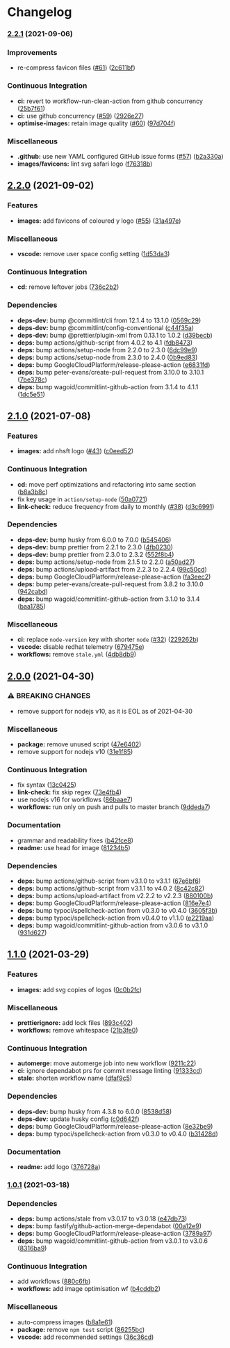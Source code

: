 # Changelog

### [2.2.1](https://www.github.com/Fdawgs/ydh-logos/compare/v2.2.0...v2.2.1) (2021-09-06)


### Improvements

* re-compress favicon files ([#61](https://www.github.com/Fdawgs/ydh-logos/issues/61)) ([2c611bf](https://www.github.com/Fdawgs/ydh-logos/commit/2c611bfb61867ce326558f4feb87ee6e46156494))


### Continuous Integration

* **ci:** revert to workflow-run-clean-action from github concurrency ([25b7f61](https://www.github.com/Fdawgs/ydh-logos/commit/25b7f6191ee168e43346adaeb877737499369fa0))
* **ci:** use github concurrency ([#59](https://www.github.com/Fdawgs/ydh-logos/issues/59)) ([2926e27](https://www.github.com/Fdawgs/ydh-logos/commit/2926e27329a25e27db8bc4b3edf527263bff2ef2))
* **optimise-images:** retain image quality ([#60](https://www.github.com/Fdawgs/ydh-logos/issues/60)) ([97d704f](https://www.github.com/Fdawgs/ydh-logos/commit/97d704f24e0b43b848f77331eb52a23f81c1bd4a))


### Miscellaneous

* **.github:** use new YAML configured GitHub issue forms ([#57](https://www.github.com/Fdawgs/ydh-logos/issues/57)) ([b2a330a](https://www.github.com/Fdawgs/ydh-logos/commit/b2a330aa71626fee9990ff547ccb6825a2ca4b24))
* **images/favicons:** lint svg safari logo ([f76318b](https://www.github.com/Fdawgs/ydh-logos/commit/f76318b3742533044ac8d0f47404f440aba57ffa))

## [2.2.0](https://www.github.com/Fdawgs/ydh-logos/compare/v2.1.0...v2.2.0) (2021-09-02)


### Features

* **images:** add favicons of coloured y logo ([#55](https://www.github.com/Fdawgs/ydh-logos/issues/55)) ([31a497e](https://www.github.com/Fdawgs/ydh-logos/commit/31a497ef7c9de60b5741b1f725036a4f591a251e))


### Miscellaneous

* **vscode:** remove user space config setting ([1d53da3](https://www.github.com/Fdawgs/ydh-logos/commit/1d53da3a17e651caa7024b8c57ebc521a326731a))


### Continuous Integration

* **cd:** remove leftover jobs ([736c2b2](https://www.github.com/Fdawgs/ydh-logos/commit/736c2b29245f447cf7952e508917db3fa3bafba2))


### Dependencies

* **deps-dev:** bump @commitlint/cli from 12.1.4 to 13.1.0 ([0569c29](https://www.github.com/Fdawgs/ydh-logos/commit/0569c297cc477ed42ef10f0b90b2c586c5aa42f5))
* **deps-dev:** bump @commitlint/config-conventional ([c44f35a](https://www.github.com/Fdawgs/ydh-logos/commit/c44f35a52c14e0322defdd769a5fbc2d0575c17b))
* **deps-dev:** bump @prettier/plugin-xml from 0.13.1 to 1.0.2 ([d39becb](https://www.github.com/Fdawgs/ydh-logos/commit/d39becb4e77f2669fbec46f8314ec0187fa96704))
* **deps:** bump actions/github-script from 4.0.2 to 4.1 ([fdb8473](https://www.github.com/Fdawgs/ydh-logos/commit/fdb84731376384caf747b060d7b993d8ab30d181))
* **deps:** bump actions/setup-node from 2.2.0 to 2.3.0 ([6dc99e9](https://www.github.com/Fdawgs/ydh-logos/commit/6dc99e92807c42cae58449d6f0771e7a96c7b417))
* **deps:** bump actions/setup-node from 2.3.0 to 2.4.0 ([0b9ed83](https://www.github.com/Fdawgs/ydh-logos/commit/0b9ed8392ebe0577aa9bd02c783ceb76a790750b))
* **deps:** bump GoogleCloudPlatform/release-please-action ([e6831fd](https://www.github.com/Fdawgs/ydh-logos/commit/e6831fd528d83ec026332b26b76ef863278b59a9))
* **deps:** bump peter-evans/create-pull-request from 3.10.0 to 3.10.1 ([7be378c](https://www.github.com/Fdawgs/ydh-logos/commit/7be378c20ade5e55a209c024d86b95d813f84b07))
* **deps:** bump wagoid/commitlint-github-action from 3.1.4 to 4.1.1 ([1dc5e51](https://www.github.com/Fdawgs/ydh-logos/commit/1dc5e51445ecd026be690c5a3ad2914ec2086dd9))

## [2.1.0](https://www.github.com/Fdawgs/ydh-logos/compare/v2.0.0...v2.1.0) (2021-07-08)


### Features

* **images:** add nhsft logo ([#43](https://www.github.com/Fdawgs/ydh-logos/issues/43)) ([c0eed52](https://www.github.com/Fdawgs/ydh-logos/commit/c0eed52f04de977908457d6f78019f429c270906))


### Continuous Integration

* **cd:** move perf optimizations and refactoring into same section ([b8a3b8c](https://www.github.com/Fdawgs/ydh-logos/commit/b8a3b8c4a9c0bb6f6f6fee30a82116c842fce487))
* fix key usage in `action/setup-node` ([50a0721](https://www.github.com/Fdawgs/ydh-logos/commit/50a072150aa5828093551634efb63f0865137d95))
* **link-check:** reduce frequency from daily to monthly ([#38](https://www.github.com/Fdawgs/ydh-logos/issues/38)) ([d3c6991](https://www.github.com/Fdawgs/ydh-logos/commit/d3c69911431d75cea06c89af6059446327ae78d0))


### Dependencies

* **deps-dev:** bump husky from 6.0.0 to 7.0.0 ([b545406](https://www.github.com/Fdawgs/ydh-logos/commit/b54540648e3e4930024fa8dd02ef3400b9a44bfe))
* **deps-dev:** bump prettier from 2.2.1 to 2.3.0 ([4fb0230](https://www.github.com/Fdawgs/ydh-logos/commit/4fb0230db0eb65275aa4cab0b3f9b82f4160274f))
* **deps-dev:** bump prettier from 2.3.0 to 2.3.2 ([552f8b4](https://www.github.com/Fdawgs/ydh-logos/commit/552f8b4a268bade49eac46f136a19056efabbe1e))
* **deps:** bump actions/setup-node from 2.1.5 to 2.2.0 ([a50ad27](https://www.github.com/Fdawgs/ydh-logos/commit/a50ad2718030e1c98bbadd2999aedd4ea747e23f))
* **deps:** bump actions/upload-artifact from 2.2.3 to 2.2.4 ([99c50cd](https://www.github.com/Fdawgs/ydh-logos/commit/99c50cd8869322225c3d203b2159e76ba6ce8852))
* **deps:** bump GoogleCloudPlatform/release-please-action ([fa3eec2](https://www.github.com/Fdawgs/ydh-logos/commit/fa3eec2b054c02e8405583c4d76ca9c03b859de6))
* **deps:** bump peter-evans/create-pull-request from 3.8.2 to 3.10.0 ([942cabd](https://www.github.com/Fdawgs/ydh-logos/commit/942cabdf2142150b5f43f02399ce4184ec9a3dd9))
* **deps:** bump wagoid/commitlint-github-action from 3.1.0 to 3.1.4 ([baa1785](https://www.github.com/Fdawgs/ydh-logos/commit/baa178590b56b02bfb98c81454f838421b7ed3a8))


### Miscellaneous

* **ci:** replace `node-version` key with shorter `node` ([#32](https://www.github.com/Fdawgs/ydh-logos/issues/32)) ([229262b](https://www.github.com/Fdawgs/ydh-logos/commit/229262b8478bd3ad06a6da8692d7c1eda58dd56c))
* **vscode:** disable redhat telemetry ([679475e](https://www.github.com/Fdawgs/ydh-logos/commit/679475e0ff9903de1d12fc6df97a2173aa6a1d8e))
* **workflows:** remove `stale.yml` ([4db8db9](https://www.github.com/Fdawgs/ydh-logos/commit/4db8db9d36f96fc790787863488fd2ba2578b109))

## [2.0.0](https://www.github.com/Fdawgs/ydh-logos/compare/v1.1.0...v2.0.0) (2021-04-30)


### ⚠ BREAKING CHANGES

* remove support for nodejs v10, as it is EOL as of 2021-04-30

### Miscellaneous

* **package:** remove unused script ([47e6402](https://www.github.com/Fdawgs/ydh-logos/commit/47e6402e6d2f2508089cd9e286efb6233162d71a))
* remove support for nodejs v10 ([31e1f85](https://www.github.com/Fdawgs/ydh-logos/commit/31e1f85bda0f426004d205b2173b8b80035aa1a9))


### Continuous Integration

* fix syntax ([13c0425](https://www.github.com/Fdawgs/ydh-logos/commit/13c0425395c956a9198eed1b8eb403a312409dd5))
* **link-check:** fix skip regex ([73e4fb4](https://www.github.com/Fdawgs/ydh-logos/commit/73e4fb45fe479b6fc0a3ab90ef67eab37b603a69))
* use nodejs v16 for workflows ([86baae7](https://www.github.com/Fdawgs/ydh-logos/commit/86baae76bbd84ac4b20df85027b3c888f950536f))
* **workflows:** run only on push and pulls to master branch ([9ddeda7](https://www.github.com/Fdawgs/ydh-logos/commit/9ddeda76846bdcc4ad7be0400a1a1f7bc5b5c5ba))


### Documentation

* grammar and readability fixes ([b42fce8](https://www.github.com/Fdawgs/ydh-logos/commit/b42fce8db4d5ad2be6356cf853189bc35c27f8cb))
* **readme:** use head for image ([81234b5](https://www.github.com/Fdawgs/ydh-logos/commit/81234b5a86ce20141c5d3d9eae4bc53b517f9626))


### Dependencies

* **deps:** bump actions/github-script from v3.1.0 to v3.1.1 ([67e6bf6](https://www.github.com/Fdawgs/ydh-logos/commit/67e6bf6ed94ddd611770c169c16e71728c469c72))
* **deps:** bump actions/github-script from v3.1.1 to v4.0.2 ([8c42c82](https://www.github.com/Fdawgs/ydh-logos/commit/8c42c82489e8241fcb057c24c21c653d8fbdefc8))
* **deps:** bump actions/upload-artifact from v2.2.2 to v2.2.3 ([880100b](https://www.github.com/Fdawgs/ydh-logos/commit/880100b5a9e52ced098d1c285c2af1f29aa737ea))
* **deps:** bump GoogleCloudPlatform/release-please-action ([816e7e4](https://www.github.com/Fdawgs/ydh-logos/commit/816e7e409b4937fba7d97b896fbb9d5ea03efb41))
* **deps:** bump typoci/spellcheck-action from v0.3.0 to v0.4.0 ([3605f3b](https://www.github.com/Fdawgs/ydh-logos/commit/3605f3b00da76eceafb67f534adfd72ff3a8a97c))
* **deps:** bump typoci/spellcheck-action from v0.4.0 to v1.1.0 ([e2219aa](https://www.github.com/Fdawgs/ydh-logos/commit/e2219aa32f3677504ccd3d560ccfa6f49f1758db))
* **deps:** bump wagoid/commitlint-github-action from v3.0.6 to v3.1.0 ([931d627](https://www.github.com/Fdawgs/ydh-logos/commit/931d627d70dc49bd227b1537a6ccec580c25a8b1))

## [1.1.0](https://www.github.com/Fdawgs/ydh-logos/compare/v1.0.1...v1.1.0) (2021-03-29)


### Features

* **images:** add svg copies of logos ([0c0b2fc](https://www.github.com/Fdawgs/ydh-logos/commit/0c0b2fcc28ade7228b5ab4691011ce82e2097d49))


### Miscellaneous

* **prettierignore:** add lock files ([893c402](https://www.github.com/Fdawgs/ydh-logos/commit/893c4026dade5743fe0ce996baf09952046ac6b9))
* **workflows:** remove whitespace ([21b3fe0](https://www.github.com/Fdawgs/ydh-logos/commit/21b3fe058605b1ea1764c845be0c09f67ad25093))


### Continuous Integration

* **automerge:** move automerge job into new workflow ([9211c22](https://www.github.com/Fdawgs/ydh-logos/commit/9211c225cf23fa6b33e94890cd6efe476de283e2))
* **ci:** ignore dependabot prs for commit message linting ([91333cd](https://www.github.com/Fdawgs/ydh-logos/commit/91333cdd9069848875032a4ecf08a3fe4753342b))
* **stale:** shorten workflow name ([dfaf9c5](https://www.github.com/Fdawgs/ydh-logos/commit/dfaf9c5e6b8b23a826e63c7ac7e55f3a77c3f497))


### Dependencies

* **deps-dev:** bump husky from 4.3.8 to 6.0.0 ([8538d58](https://www.github.com/Fdawgs/ydh-logos/commit/8538d587382de48bfdcf8e96b04eb7be028abda2))
* **deps-dev:** update husky config ([c0d642f](https://www.github.com/Fdawgs/ydh-logos/commit/c0d642fea87616f42a18da741fe50bde7da92688))
* **deps:** bump GoogleCloudPlatform/release-please-action ([8e32be9](https://www.github.com/Fdawgs/ydh-logos/commit/8e32be9d1fe081cef4cb3978a67075d16c96f902))
* **deps:** bump typoci/spellcheck-action from v0.3.0 to v0.4.0 ([b31428d](https://www.github.com/Fdawgs/ydh-logos/commit/b31428dbf9129674eddb13b9e899b894557c9b77))


### Documentation

* **readme:** add logo ([376728a](https://www.github.com/Fdawgs/ydh-logos/commit/376728af32f81fd6857d2b058c47fa193ac8ae63))

### [1.0.1](https://www.github.com/Fdawgs/ydh-logos/compare/v1.0.0...v1.0.1) (2021-03-18)


### Dependencies

* **deps:** bump actions/stale from v3.0.17 to v3.0.18 ([e47db73](https://www.github.com/Fdawgs/ydh-logos/commit/e47db73d309571ba039c4c812ca29d04d7f7175e))
* **deps:** bump fastify/github-action-merge-dependabot ([00a12e9](https://www.github.com/Fdawgs/ydh-logos/commit/00a12e95b933bfb4cd83a9d3ebea3186b7307442))
* **deps:** bump GoogleCloudPlatform/release-please-action ([3789a97](https://www.github.com/Fdawgs/ydh-logos/commit/3789a97c881862458b3d6576601119c644889e91))
* **deps:** bump wagoid/commitlint-github-action from v3.0.1 to v3.0.6 ([8316ba9](https://www.github.com/Fdawgs/ydh-logos/commit/8316ba9ac93e3d5ef6c629dd62266f62c5be9db2))


### Continuous Integration

* add workflows ([880c6fb](https://www.github.com/Fdawgs/ydh-logos/commit/880c6fbd7a6efb07bef2115fbd73b4a709df0e73))
* **workflows:** add image optimisation wf ([b4cddb2](https://www.github.com/Fdawgs/ydh-logos/commit/b4cddb252a3386f1b18521fc99bb48e9861d11c4))


### Miscellaneous

* auto-compress images ([b8a1e61](https://www.github.com/Fdawgs/ydh-logos/commit/b8a1e611bce5178455b6d6d7a7aab90d1d859b60))
* **package:** remove `npm test` script ([86255bc](https://www.github.com/Fdawgs/ydh-logos/commit/86255bc680b71dd5e41a7339958ae1c8f293f111))
* **vscode:** add recommended settings ([36c36cd](https://www.github.com/Fdawgs/ydh-logos/commit/36c36cdd672f24987eb0921898eceb453b3a45e8))
